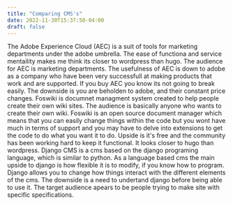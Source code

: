 ```yaml
---
title: "Comparing CMS's"
date: 2022-11-30T15:37:50-04:00
draft: false
---
```


The Adobe Experience Cloud (AEC) is a suit of tools for marketing departments under the adobe umbrella. The ease of functiona and service mentaility makes me think its closer to wordpress than hugo. The audience for AEC is marketing departments. The usefulness of AEC is down to adobe as a company who have been very successfull at making products that work and are supported. If you buy AEC you know its not going to break easily. The downside is you are beholden to adobe, and their constant price changes. 
Foswiki is documnet managment system created to help people create their own wiki sites. The audience is basically anyone who wants to create their own wiki. Foswiki is an open source document manager which means that you can easily change things within the code but you wont have much in terms of support and you may have to delve into extensions to get the code to do what you want it to do. Upside is it's free and the community has been working hard to keep it functional. It looks closer to hugo than wordpress.
Django CMS is a cms based on the django programing language, which is similar to python. As a language based cms the main upside to django is how flexible it is to modify, if you know how to program. Django allows you to change how things interact with the different elements of the cms. The downside is a need to undertand django before being able to use it. The target audience apears to be people trying to make site with specific specifications. 
